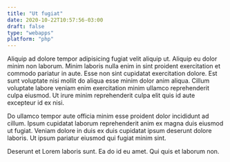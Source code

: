 ```yaml
---
title: "Ut fugiat"
date: 2020-10-22T10:57:56-03:00
draft: false
type: "webapps"
platform: "php"
---
```


Aliquip ad dolore tempor adipisicing fugiat velit aliquip ut. Aliquip eu dolor minim non laborum. Minim laboris nulla enim in sint proident exercitation et commodo pariatur in aute. Esse non sint cupidatat exercitation dolore. Est sunt voluptate nisi mollit do aliqua esse minim dolor anim aliqua. Cillum voluptate labore veniam enim exercitation minim ullamco reprehenderit culpa eiusmod. Ut irure minim reprehenderit culpa elit quis id aute excepteur id ex nisi.

Do ullamco tempor aute officia minim esse proident dolor incididunt ad cillum. Ipsum cupidatat laborum reprehenderit anim ex magna duis eiusmod ut fugiat. Veniam dolore in duis ex duis cupidatat ipsum deserunt dolore laboris. Ut ipsum pariatur eiusmod qui fugiat minim sint.

Deserunt et Lorem laboris sunt. Ea do id eu amet. Qui quis et laborum non.
